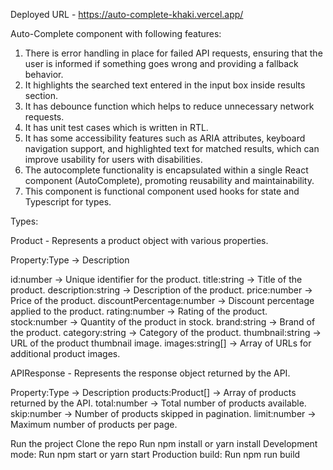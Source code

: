 Deployed URL - https://auto-complete-khaki.vercel.app/

Auto-Complete component with following features:

1. There is error handling in place for failed API requests, ensuring that the user is informed if something goes wrong and providing a fallback behavior.
2. It highlights the searched text entered in the input box inside results section.
3. It has debounce function which helps to reduce unnecessary network requests.
4. It has unit test cases which is written in RTL.
5. It has some accessibility features such as ARIA attributes, keyboard navigation support, and highlighted text for matched results, which can improve usability for users with disabilities.
6. The autocomplete functionality is encapsulated within a single React component (AutoComplete), promoting reusability and maintainability.
7. This component is functional component used hooks for state and Typescript for types.

Types:

Product - Represents a product object with various properties.

Property:Type -> Description

id:number -> Unique identifier for the product.
title:string -> Title of the product.
description:string -> Description of the product.
price:number -> Price of the product.
discountPercentage:number -> Discount percentage applied to the product.
rating:number -> Rating of the product.
stock:number -> Quantity of the product in stock.
brand:string -> Brand of the product.
category:string -> Category of the product.
thumbnail:string -> URL of the product thumbnail image.
images:string[] -> Array of URLs for additional product images.

APIResponse - Represents the response object returned by the API.

Property:Type -> Description
products:Product[] -> Array of products returned by the API.
total:number -> Total number of products available.
skip:number -> Number of products skipped in pagination.
limit:number -> Maximum number of products per page.

Run the project
Clone the repo
Run npm install or yarn install
Development mode: Run npm start or yarn start
Production build: Run npm run build

